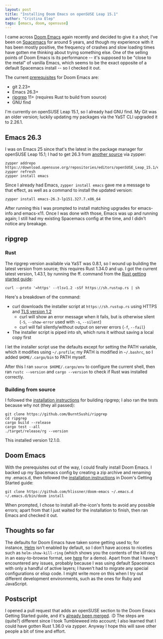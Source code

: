 ```yaml
---
layout: post
title: "Installing Doom Emacs on openSUSE Leap 15.1"
author: "Cristina Elep"
tags: [emacs, doom, opensuse]
---
```


I came across [Doom Emacs][doom-emacs] again recently and decided to give it a shot; I've been on [Spacemacs][spacemacs] for around 5 years, and though my experience with it has been mostly positive, the frequency of crashes and slow loading times have gotten me thinking about trying something else. One of the selling points of Doom Emacs is its performance -- it's supposed to be "close to the metal" of vanilla Emacs, which seems to be the exact opposite of a default Spacemacs install -- so I checked it out.

The current [prerequisites][doom-prereqs] for Doom Emacs are:

* git 2.23+
* Emacs 26.3+
* [ripgrep][ripgrep] 11+ (requires Rust to build from source)
* GNU find

I'm currently on openSUSE Leap 15.1, so I already had GNU find. My Git was an older version; luckily updating my packages via the YaST CLI upgraded it to 2.26.1.

## Emacs 26.3

I was on Emacs 25 since that's the latest in the package manager for openSUSE Leap 15.1; I had to get 26.3 from [another source][opensuse-editors] via zypper:

```
zypper addrepo https://download.opensuse.org/repositories/editors/openSUSE_Leap_15.1/editors.repo
zypper refresh
zypper install emacs
```

Since I already had Emacs, `zypper install emacs` gave me a message to that effect, as well as a command to install the updated version:

```
zypper install emacs-26.3-lp151.327.7.x86_64
```

After running this I was prompted to install matching upgrades for emacs-info and emacs-x11. Once I was done with those, Emacs was up and running again; I still had my existing Spacemacs config at the time, and I didn't notice any breakage.

## ripgrep

### Rust

The ripgrep version available via YaST was 0.8.1, so I wound up building the latest version from source; this requires Rust 1.34.0 and up. I got the current latest version, 1.43.1, by running the ff. command from the [Rust getting started guide][rust-getting-started]:

```
curl --proto '=https' --tlsv1.2 -sSf https://sh.rustup.rs | sh
```

Here's a breakdown of the command:

* curl downloads the installer script at `https://sh.rustup.rs` using HTTPS and [TLS version 1.2][wiki-tlsv1.2]
  * curl will show an error message when it fails, but is otherwise silent (`-S`, `--show-error` used with `-s`, `--silent`)
  * curl will fail silently/without output on server errors (`-f`, `--fail`)
* The installer script is piped into sh, which runs it without saving a local copy first

I let the installer script use the defaults except for setting the PATH variable, which it modifies using `~/.profile`; my PATH is modified in `~/.bashrc`, so I added `$HOME/.cargo/bin` to PATH myself.

After this I ran `source $HOME/.cargo/env` to configure the current shell, then ran `rustc --version` and `cargo --version` to check if Rust was installed correctly.

### Building from source

I followed the [installation instructions][ripgrep-build] for building ripgrep; I also ran the tests because why not (they all passed):

```
git clone https://github.com/BurntSushi/ripgrep
cd ripgrep
cargo build --release
cargo test --all
./target/release/rg --version
```

This installed version 12.1.0.

## Doom Emacs

With the prerequisites out of the way, I could finally install Doom Emacs. I backed up my Spacemacs config by creating a zip archive and renaming my .emacs.d, then followed the [installation instructions][doom-install] in Doom's Getting Started guide:

```
git clone https://github.com/hlissner/doom-emacs ~/.emacs.d
~/.emacs.d/bin/doom install
```

When prompted, I chose to install all-the-icon's fonts to avoid any possible errors; apart from that I just waited for the installation to finish, then ran Emacs and checked it out.

## Thoughts so far

The defaults for Doom Emacs have taken some getting used to; for instance, [Helm][helm] isn't enabled by default, so I don't have access to niceties such as `helm-show-kill-ring` (which shows you the contents of the kill ring in an easy-to-browse format, see [here][helm-show-kill-ring] for a demo). Apart from that I haven't encountered any issues, probably because I was using default Spacemacs with only a handful of active layers; I haven't had to migrate any special configurations or elisp code. I might write more on this when I try out different development environments, such as the ones for Ruby and JavaScript.

## Postscript

I opened a pull request that adds an openSUSE section to the Doom Emacs Getting Started guide, and it's [already been merged][doom-opensuse]. :D The steps are (quite?) different since I took Tumbleweed into account; I also learned that I could have gotten Rust 1.36.0 via zypper. Anyway I hope this will save other people a bit of time and effort.


[doom-emacs]: https://github.com/hlissner/doom-emacs
[doom-opensuse]: https://github.com/hlissner/doom-emacs/blob/develop/docs/getting_started.org#opensuse
[doom-prereqs]: https://github.com/hlissner/doom-emacs#prerequisites
[doom-install]: https://github.com/hlissner/doom-emacs/blob/develop/docs/getting_started.org#doom-emacs
[helm]: https://github.com/emacs-helm/helm
[helm-show-kill-ring]: http://tuhdo.github.io/helm-intro.html#orgheadline6
[opensuse-editors]: https://software.opensuse.org/download.html?project=editors&package=emacs
[ripgrep]: https://github.com/BurntSushi/ripgrep
[ripgrep-build]: https://github.com/BurntSushi/ripgrep#building
[rust-getting-started]: https://www.rust-lang.org/learn/get-started
[spacemacs]: https://github.com/syl20bnr/spacemacs
[wiki-tlsv1.2]: https://en.wikipedia.org/wiki/Transport_Layer_Security#TLS_1.2
